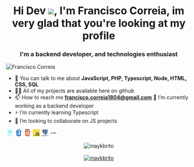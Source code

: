<h1 align="center">Hi Dev <img src="https://raw.githubusercontent.com/kaueMarques/kaueMarques/master/hi.gif" width="30px">, I'm Francisco Correia, im very glad that you're looking at my profile</h1>
<h3 align="center">I'm a backend developer, and technologies enthusiast</h3>
<p align="left"> <img src="https://komarev.com/ghpvc/?username=FranciscoCorreia28" alt="Francisco Correia" /> </p>

- 💬 You can talk to me about **JavaScript, PHP, Typescript, Node, HTML, CSS, SQL**
- 👨‍💻 All of my projects are available here on github
- 📫 How to reach me **francisco.correia1804@gmail.com**
🔭 I’m currently working as a backend developer 
- ⚡ I’m currently learning Typescript
- 👯 I’m looking to collaborate on JS projects


<p align="left">
<img src="https://raw.githubusercontent.com/devicons/devicon/master/icons/react/react-original-wordmark.svg" alt="react" width="20" height="20"/>
<img src="https://raw.githubusercontent.com/devicons/devicon/master/icons/css3/css3-plain-wordmark.svg" alt="css3"  width="20" height="20"/>
<img src="https://raw.githubusercontent.com/devicons/devicon/master/icons/html5/html5-original-wordmark.svg" alt="html5"  width="20" height="20"/>
<img src="https://raw.githubusercontent.com/devicons/devicon/master/icons/javascript/javascript-original.svg" alt="javascript" width="20" height="20"/>
<img src="https://raw.githubusercontent.com/devicons/devicon/master/icons/postgresql/postgresql-original-wordmark.svg" alt="postgresql" width="20" height="20"/>
<img src="https://raw.githubusercontent.com/devicons/devicon/master/icons/nodejs/nodejs-original-wordmark.svg" alt="nodejs" width="20" height="20"/></p><p align="center">
<img src="https://github-readme-stats.vercel.app/api?username=maykbrito&show_icons=true" alt="maykbrito"/> 
</p>

<p align="center">
<a href=https://www.linkedin.com/in/francisco-correia-2393411a4/" target="blank"><img align="center" src="https://cdn.jsdelivr.net/npm/simple-icons@3.0.1/icons/linkedin.svg" alt="maykbrito" height="20" width="20" /></a>
</p>
